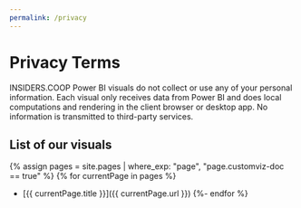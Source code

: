 ```yaml
---
permalink: /privacy
---
```

# Privacy Terms

INSIDERS.COOP Power BI visuals do not collect or use any of your personal information. Each visual only receives data from Power BI and does local computations and rendering in the client browser or desktop app. No information is transmitted to third-party services.

## List of our visuals
{% assign pages = site.pages | where_exp: "page", "page.customviz-doc == true" %}
{% for currentPage in pages %}
- [{{ currentPage.title }}]({{ currentPage.url }})
{%- endfor %}
